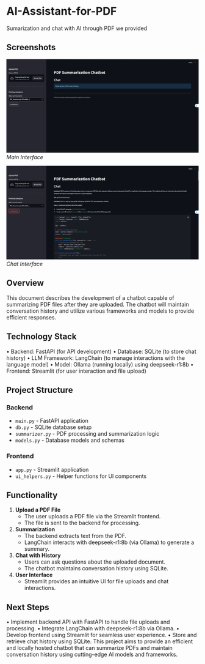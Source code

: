# AI-Assistant-for-PDF
Sumarization and chat with AI through PDF we provided

## Screenshots
![Main Interface](img/interface1.png)
*Main Interface*

![Chat Interface](img/chat-interface.png)
*Chat Interface*

## Overview 
This document describes the development of a chatbot capable of summarizing PDF files after they are 
uploaded. The chatbot will maintain conversation history and utilize various frameworks and models to 
provide efficient responses. 

## Technology Stack 
• Backend: FastAPI (for API development) 
• Database: SQLite (to store chat history) 
• LLM Framework: LangChain (to manage interactions with the language model) 
• Model: Ollama (running locally) using deepseek-r1:8b 
• Frontend: Streamlit (for user interaction and file upload) 

## Project Structure 
### Backend
- `main.py` - FastAPI application 
- `db.py` - SQLite database setup 
- `summarizer.py` - PDF processing and summarization logic 
- `models.py` - Database models and schemas 

### Frontend
- `app.py` - Streamlit application 
- `ui_helpers.py` - Helper functions for UI components 

## Functionality 
1. **Upload a PDF File**  
   - The user uploads a PDF file via the Streamlit frontend. 
   - The file is sent to the backend for processing. 
2. **Summarization**  
   - The backend extracts text from the PDF. 
   - LangChain interacts with deepseek-r1:8b (via Ollama) to generate a summary. 
3. **Chat with History**  
   - Users can ask questions about the uploaded document. 
   - The chatbot maintains conversation history using SQLite. 
4. **User Interface**  
   - Streamlit provides an intuitive UI for file uploads and chat interactions. 

## Next Steps 
• Implement backend API with FastAPI to handle file uploads and processing. 
• Integrate LangChain with deepseek-r1:8b via Ollama. 
• Develop frontend using Streamlit for seamless user experience. 
• Store and retrieve chat history using SQLite. 
This project aims to provide an efficient and locally hosted chatbot that can summarize PDFs and 
maintain conversation history using cutting-edge AI models and frameworks. 